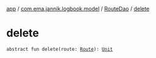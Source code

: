 [app](../../index.md) / [com.ema.jannik.logbook.model](../index.md) / [RouteDao](index.md) / [delete](./delete.md)

# delete

`abstract fun delete(route: `[`Route`](../../com.ema.jannik.logbook.-model/-route/index.md)`): `[`Unit`](https://kotlinlang.org/api/latest/jvm/stdlib/kotlin/-unit/index.html)